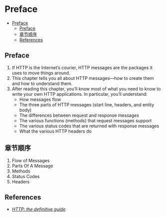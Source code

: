 # Preface


<!-- TOC -->

- [Preface](#preface)
    - [Preface](#preface)
    - [章节顺序](#%E7%AB%A0%E8%8A%82%E9%A1%BA%E5%BA%8F)
    - [References](#references)

<!-- /TOC -->


## Preface
1. If HTTP is the Internet’s courier, HTTP messages are the packages it uses to move things around. 
2. This chapter tells you all about HTTP messages—how to create them and how to understand them. 
3. After reading this chapter, you’ll know most of what you need to know to write your own HTTP applications. In particular, you’ll understand:
    * How messages flow
    * The three parts of HTTP messages (start line, headers, and entity body)
    * The differences between request and response messages
    * The various functions (methods) that request messages support
    * The various status codes that are returned with response messages
    * What the various HTTP headers do


## 章节顺序
1. Flow of Messages
2. Parts Of A Message
3. Methods
4. Status Codes
5. Headers


## References
* [*HTTP: the definitive guide*](https://book.douban.com/subject/1440226/)